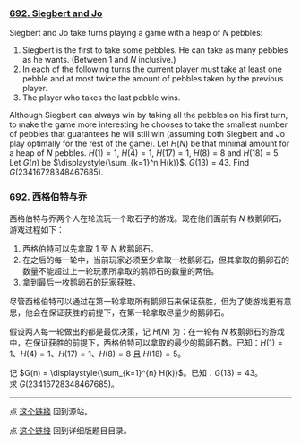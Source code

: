 ### [692. Siegbert and Jo](https://projecteuler.net/problem=692)

Siegbert and Jo take turns playing a game with a heap of $N$ pebbles:
1. Siegbert is the first to take some pebbles. He can take as many pebbles as he wants. (Between 1 and $N$ inclusive.)
2. In each of the following turns the current player must take at least one pebble and at most twice the amount of pebbles taken by the previous player.
3. The player who takes the last pebble wins.

Although Siegbert can always win by taking all the pebbles on his first turn, to make the game more interesting he chooses to take the smallest number of pebbles that guarantees he will still win (assuming both Siegbert and Jo play optimally for the rest of the game).
Let $H(N)$ be that minimal amount for a heap of $N$ pebbles.
$H(1)=1$, $H(4)=1$, $H(17)=1$, $H(8)=8$ and $H(18)=5$.
Let $G(n)$ be $\displaystyle{\sum_{k=1}^n H(k)}$.
$G(13)=43$.
Find $G(23416728348467685)$.

### 692. 西格伯特与乔

西格伯特与乔两个人在轮流玩一个取石子的游戏。现在他们面前有 $N$ 枚鹅卵石，游戏过程如下：
1. 西格伯特可以先拿取 1 至 $N$ 枚鹅卵石。
2. 在之后的每一轮中，当前玩家必须至少拿取一枚鹅卵石，但其拿取的鹅卵石的数量不能超过上一轮玩家所拿取的鹅卵石的数量的两倍。 
3. 拿到最后一枚鹅卵石的玩家获胜。

尽管西格伯特可以通过在第一轮拿取所有鹅卵石来保证获胜，但为了使游戏更有意思，他会在保证获胜的前提下，在第一轮拿取尽量少的鹅卵石。

假设两人每一轮做出的都是最优决策，记 $H(N)$ 为：在一轮有 $N$ 枚鹅卵石的游戏中，在保证获胜的前提下，西格伯特可以拿取的最少的鹅卵石数。已知：$H(1)=1$、$H(4)=1$、$H(17)=1$、$H(8)=8$ 且 $H(18)=5$。

记 $G(n) = \displaystyle{\sum_{k=1}^{n} H(k)}$。已知：$G(13)=43$。  
求 $G(23416728348467685)$。

---

点 [这个链接](https://fsy-juruo.github.io/pe-chinese-translation/) 回到源站。

点 [这个链接](https://fsy-juruo.github.io/pe-chinese-translation/detailed_content_archives.html) 回到详细版题目目录。